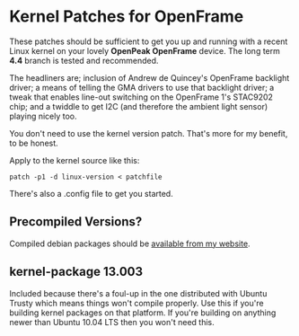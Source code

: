 Kernel Patches for OpenFrame
============================

These patches should be sufficient to get you up and running with a recent Linux kernel on your lovely **OpenPeak OpenFrame** device. The long term **4.4** branch is tested and recommended.

The headliners are; inclusion of Andrew de Quincey's OpenFrame backlight driver; a means of telling the GMA drivers to use that backlight driver; a tweak that enables line-out switching on the OpenFrame 1's STAC9202 chip; and a twiddle to get I2C (and therefore the ambient light sensor) playing nicely too.

You don't need to use the kernel version patch. That's more for my benefit, to be honest.

Apply to the kernel source like this:

	patch -p1 -d linux-version < patchfile

There's also a .config file to get you started.


Precompiled Versions?
-----------------

Compiled debian packages should be [available from my website](http://birdslikewires.co.uk/download/openframe/kernel/).


kernel-package 13.003
---------------------

Included because there's a foul-up in the one distributed with Ubuntu Trusty which means things won't compile properly. Use this if you're building kernel packages on that platform. If you're building on anything newer than Ubuntu 10.04 LTS then you won't need this.
